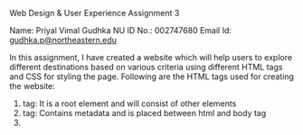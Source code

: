 Web Design & User Experience Assignment 3

Name: Priyal Vimal Gudhka
NU ID No.: 002747680
Email Id: gudhka.p@northeastern.edu

In this assignment, I have created a website which will help users to explore different destinations based on various criteria using different HTML tags and CSS for styling the page. Following are the HTML tags used for creating the website:

1. <html> tag: It is a root element and will consist of other elements

2. <head> tag: Contains metadata and is placed between html and body tag

3. <title> tag: Used for defining the title of the website

4. <body> tag: Contains the main content of the website

5. <nav> tag: Hols the navigation links which is used for navigating to different section of the website

6. <ul> tag: Used for creating the unordered list

7. <li> tag: It is used for representing various items in the list

8. <a> tag: Used for linking the one page to another

9. <img> tag: Inserts the image on the webpage as per the destination provided using src attribute

10. <form> tag: Used for creating an HTML form

11. <figure> tag: Used for inserting images

12. <figcaption> tag: Defines the caption for an image

13. <section> tag: Used for defining a section in a document

14. <article> tag: Represents independent content

15. <h2> tag: Defines the second level heading

16. <h3> tag: Defines the third level heading

17. <link> tag: Used for linking the document to an external resource

18. <p> tag: Used for defining the paragraph

19. <b> tag: Gives text a bold appearance

20. <footer> tag: Defines the footer for a document


Description about the Travelo website:

1. User can navigate to different sections like Home, About, Places, Careers, Blog which is created using tags like nav, ul, li

2. Home Page consists of the form which has 3 input fields namely, Where You Want to go (User needs to enter the location), Check-in (User needs to enter the check-in date), Check-out (User needs to enter the check-out date) and a Explore now button which is created using tags like form, input, label. This form will filter the destinations based on the input provided by the user.

3. In the About section, there are various cards like Get best Prices, Covid Safe, Flexible Payment and Find the Best Near You which is created using tags like figure, img, p

4. Reccomended Destination section has mainly 4 categories namely, The Package Holiday, The Group Tour, Long Term Slow Travel which will suggest users different destinations based on the package selected. This section is created using tags like section, article, img, h3, b, p, figure, figcaption

5. The blogs section consists of various blogs which will help users for travelling

6. The Happy Customers section is used for displaying the reviews of the customers

7. Footer section is created using footer tag. It mainly consits of the links to navigate to the different sections of the webpage. Additionally, it has links of social media namely, Facebook, LinkedIn & Instagram

